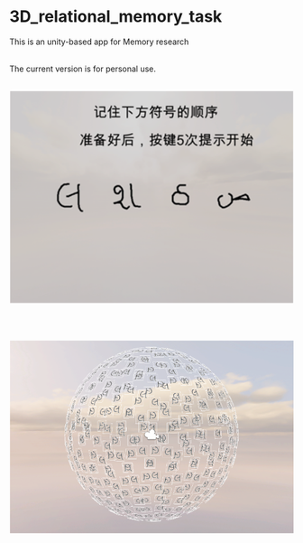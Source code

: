 # 3D_relational_memory_task

This is an unity-based app for Memory research
<br /><br />

The current version is for personal use.
<br /><br />

    
![alt-text](https://github.com/ZHANGneuro/3D_relational_memory_task/blob/main/demo_instruction.png)

<br /><br />

![alt-text](https://github.com/ZHANGneuro/3D_relational_memory_task/blob/main/demo_stim_position.png)


<br /><br />
